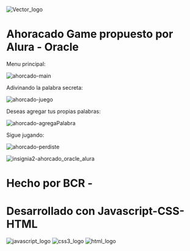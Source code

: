 ![Vector_logo](https://user-images.githubusercontent.com/57958376/173087837-38b84307-b368-45c4-b6a0-3fdc8b919214.png) 
# Ahoracado Game propuesto por Alura - Oracle 

Menu principal:

![ahorcado-main](https://user-images.githubusercontent.com/57958376/173088263-a1749b7b-f298-4099-aeb4-8fababc9084a.png)

Adivinando la palabra secreta: 

![ahorcado-juego](https://user-images.githubusercontent.com/57958376/173088736-5d1bd71d-7ac1-4861-88cf-df6182f7c7af.png)

  Deseas agregar tus propias palabras: 
  
  ![ahorcado-agregaPalabra](https://user-images.githubusercontent.com/57958376/173088968-e75608a7-5678-4d61-9674-1abb52b5e485.png)

Sigue jugando: 

![ahorcado-perdiste](https://user-images.githubusercontent.com/57958376/173089231-9c9104f3-7ab4-4431-a548-6235ba0f2366.png)

![insignia2-ahorcado_oracle_alura](https://user-images.githubusercontent.com/57958376/173096717-2a90c38c-c672-4df8-b044-4f4de95cc7d9.png)


# Hecho por BCR - 

# Desarrollado con Javascript-CSS-HTML

![javascript_logo](https://user-images.githubusercontent.com/57958376/173097900-543233ad-d93d-46b7-8cbd-9acd9d2eb102.png) 
![css3_logo](https://user-images.githubusercontent.com/57958376/173098182-338187e9-0a8b-4607-8621-dbdebe2e5944.png)
![html_logo](https://user-images.githubusercontent.com/57958376/173098615-22fe34d7-400b-4b29-b4f9-4fca788829ab.png)
